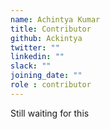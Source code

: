 ```yaml
---
name: Achintya Kumar
title: Contributor
github: Ackintya
twitter: ""
linkedin: ""
slack: ""
joining_date: ""
role : contributor
---
```


Still waiting for this
